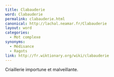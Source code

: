 ```yaml
---
title: Clabauderie
word: Clabauderie
permalink: clabauderie.html
canonical: http://lachal.neamar.fr/Clabauderie
layout: word
categories:
  - Mot complexe
synonyms:
  - Médisance
  - Ragots
link: http://fr.wiktionary.org/wiki/clabauderie
---
```


Criaillerie importune et malveillante.

